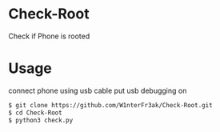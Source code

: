 # Check-Root
Check  if Phone is rooted

# Usage
connect phone using usb cable
put usb debugging on
```bash
$ git clone https://github.com/W1nterFr3ak/Check-Root.git
$ cd Check-Root
$ python3 check.py
```
